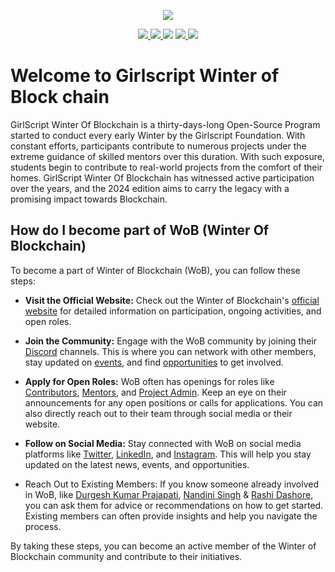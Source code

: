 <!--- ------------------------------------------------------------------------------------------------------------------------------------------------------ -->
<!--- -- Custom Designed Banner ---------------------------------------------------------------------------------------------------------------------------- -->
<!--- ------------------------------------------------------------------------------------------------------------------------------------------------------ -->

<p align="center"> 
<img src="https://github.com/user-attachments/assets/dff896c6-1014-414d-9dd3-e5823e2a4896" />
</p>

<!--- ------------------------------------------------------------------------------------------------------------------------------------------------------ -->
<!-------- Social media Links ----------------------------------------------------------------------------------------------------------------------------- -->
<!--- ------------------------------------------------------------------------------------------------------------------------------------------------------ -->

<p align="center"> 
<a href="#">
         <img src="https://img.shields.io/badge/LinkedIn-0077B5?style=for-the-badge&logo=linkedin&logoColor=white" />
</a>
<a href="#">
         <img src="https://img.shields.io/badge/Instagram-E4405F?style=for-the-badge&logo=instagram&logoColor=white" />
</a>

 <a href="#">
	<img src="https://img.shields.io/badge/Twitter%20-%231DA1F2.svg?&style=for-the-badge&logo=Twitter&logoColor=white"></a>
</a>

<a href="#">
	<img src="https://img.shields.io/badge/linktree-39E09B?style=for-the-badge&logo=linktree&logoColor=white" />
</a>

<a>
  <img src="https://img.shields.io/badge/Girlscript GitHub%20-%231DA1F2.svg?&style=for-the-badge&logo=GitHub&logoColor=white&color=grey">
</a>
</p>

<!--- ------------------------------------------------------------------------------------------------------------------------------------------------------ -->
<!--- ------- About Us ------- ----------------------------------------------------------------------------------------------------------------------------- -->
<!--- ------------------------------------------------------------------------------------------------------------------------------------------------------ -->

# Welcome to Girlscript Winter of Block chain

GirlScript Winter Of Blockchain is a thirty-days-long Open-Source Program started to conduct every early Winter by the Girlscript Foundation. With constant efforts, participants contribute to numerous projects under the extreme guidance of skilled mentors over this duration. With such exposure, students begin to contribute to real-world projects from the comfort of their homes. GirlScript Winter Of Blockchain has witnessed active participation over the years, and the 2024 edition aims to carry the legacy with a promising impact towards Blockchain.

<!--- ------------------------------------------------------------------------------------------------------------------------------------------------------ -->
<!--- -------  More Us ------- ----------------------------------------------------------------------------------------------------------------------------- -->
<!--- ------------------------------------------------------------------------------------------------------------------------------------------------------ -->

## How do I become part of WoB (Winter Of Blockchain)

To become a part of Winter of Blockchain (WoB), you can follow these steps:

- **Visit the Official Website:** Check out the Winter of Blockchain's [official website](https://gssoc.girlscript.tech/wob) for detailed information on participation, ongoing activities, and open roles.

- **Join the Community:** Engage with the WoB community by joining their [Discord](https://discord.gg/ShtbWyAe6m) channels. This is where you can network with other members, stay updated on [events](https://gssoc.girlscript.tech/wobEvents), and find [opportunities](https://linktr.ee/wob_girlscript) to get involved.

- **Apply for Open Roles:** WoB often has openings for roles like [Contributors](https://forms.gle/w71Vd1HJzDWSqVX36), [Mentors](https://forms.gle/T41fEt1RxYe4WJAd7), and [Project Admin](https://forms.gle/xZsJG9CpUWzqHZZQ9). Keep an eye on their announcements for any open positions or calls for applications. You can also directly reach out to their team through social media or their website.

- **Follow on Social Media:** Stay connected with WoB on social media platforms like [Twitter](https://x.com/WoB__girlscript), [LinkedIn](https://www.linkedin.com/company/winter-of-blockchains/), and [Instagram](https://www.instagram.com/wob__girlscript). This will help you stay updated on the latest news, events, and opportunities.

- Reach Out to Existing Members: If you know someone already involved in WoB, like [Durgesh Kumar Prajapati](https://www.linkedin.com/in/durgesh4993/), [Nandini Singh](https://www.linkedin.com/in/nandinisingh18/) & [Rashi Dashore](https://www.linkedin.com/in/rashi-dashore-27b14b248/), you can ask them for advice or recommendations on how to get started. Existing members can often provide insights and help you navigate the process.

By taking these steps, you can become an active member of the Winter of Blockchain community and contribute to their initiatives.
